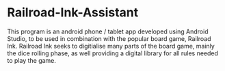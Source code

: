 # Railroad-Ink-Assistant
This program is an android phone / tablet app developed using Android Studio, to be used in combination with the popular board game, Railroad Ink. Railroad Ink seeks to digitialise many parts of the board game, mainly the dice rolling phase, as well providing a digital library for all rules needed to play the game.
